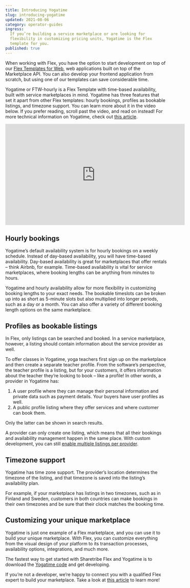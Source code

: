 ```yaml
---
title: Introducing Yogatime
slug: introducing-yogatime
updated: 2021-08-06
category: operator-guides
ingress:
  If you’re building a service marketplace or are looking for
  flexibility in customizing pricing units, Yogatime is the Flex
  template for you.
published: true
---
```


When working with Flex, you have the option to start development on top
of our
[Flex Templates for Web](https://www.sharetribe.com/docs/ftw-introduction/how-to-customize-ftw/),
web applications built on top of the Marketplace API. You can also
develop your frontend application from scratch, but using one of our
templates can save considerable time.

Yogatime or FTW-hourly is a Flex Template with time-based availability,
built with service marketplaces in mind. Yogatime has three features
that set it apart from other Flex templates: hourly bookings, profiles
as bookable listings, and timezone support. You can learn more about it
in the video below. If you prefer reading, scroll past the video, and
read on instead! For more technical information on Yogatime, check out
[this article](https://www.sharetribe.com/docs/ftw-introduction/ftw-hourly/).

<iframe width="560" height="315" src="https://www.youtube.com/embed/jzyH8LzfPhQ" title="YouTube video player" frameborder="0" allow="accelerometer; autoplay; clipboard-write; encrypted-media; gyroscope; picture-in-picture" allowfullscreen></iframe>

## Hourly bookings

Yogatime’s default availability system is for hourly bookings on a
weekly schedule. Instead of day-based availability, you will have
time-based availability. Day-based availability is great for
marketplaces that offer rentals – think Airbnb, for example. Time-based
availability is vital for service marketplaces, where booking lengths
can be anything from minutes to hours.

Yogatime and hourly availability allow for more flexibility in
customizing booking lengths to your exact needs. The bookable timeslots
can be broken up into as short as 5-minute slots but also multiplied
into longer periods, such as a day or a month. You can also offer a
variety of different booking length options on the same marketplace.

## Profiles as bookable listings

In Flex, only listings can be searched and booked. In a service
marketplace, however, a listing should contain information about the
service provider as well.

To offer classes in Yogatime, yoga teachers first sign up on the
marketplace and then create a separate teacher profile. From the
software’s perspective, the teacher profile is a listing, but for your
customers, it offers information about the teacher they’re looking to
book – like a profile! In other words, a provider in Yogatime has:

1. A user profile where they can manage their personal information and
   private data such as payment details. Your buyers have user profiles
   as well.
2. A public profile listing where they offer services and where customer
   can book them.

Only the latter can be shown in search results.

A provider can only create one listing, which means that all their
bookings and availability management happen in the same place. With
custom development, you can still
[enable multiple listings per provider](https://www.sharetribe.com/docs/ftw-introduction/ftw-hourly/#each-provider-can-have-only-one-listing).

## Timezone support

Yogatime has time zone support. The provider’s location determines the
timezone of the listing, and that timezone is saved into the listing’s
availability plan.

For example, if your marketplace has listings in two timezones, such as
in Finland and Sweden, customers in both countries can make bookings in
their own timezones and be sure that their clock matches the booking
time.

## Customizing your unique marketplace

Yogatime is just one example of a Flex marketplace, and you can use it
to build your unique marketplace. With Flex, you can customize
everything from the visual design of your platform to its transaction
processes, availability options, integrations, and much more.

The fastest way to get started with Sharetribe Flex and Yogatime is to
download the [Yogatime code](https://github.com/sharetribe/ftw-hourly)
and get developing.

If you’re not a developer, we’re happy to connect you with a qualified
Flex expert to build your marketplace. Take a look at
[this article](https://www.sharetribe.com/docs/operator-guides/how-to-hire-developer/)
to learn more!
